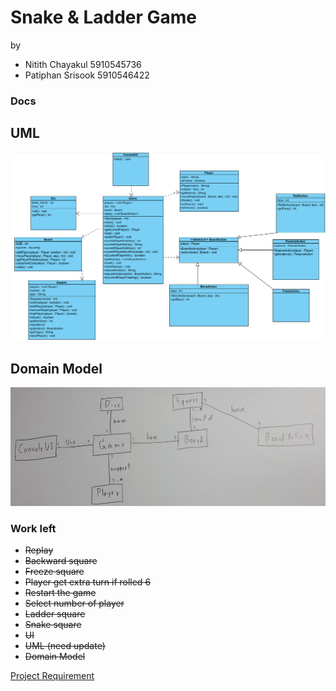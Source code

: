 # Snake & Ladder Game
by 
* Nitith Chayakul 5910545736
* Patiphan Srisook 5910546422

### Docs

## UML
![UML](./docs/snake_uml.png)

## Domain Model
![Domain Model](./docs/snake_domain.png)

### Work left
* ~~Replay~~
* ~~Backward square~~
* ~~Freeze square~~
* ~~Player get extra turn if rolled 6~~
* ~~Restart the game~~
* ~~Select number of player~~
* ~~Ladder square~~
* ~~Snake square~~
* ~~UI~~
* ~~UML (need update)~~
* ~~Domain Model~~

[Project Requirement](https://github.com/KeeUka/SSD_2018_Final)

